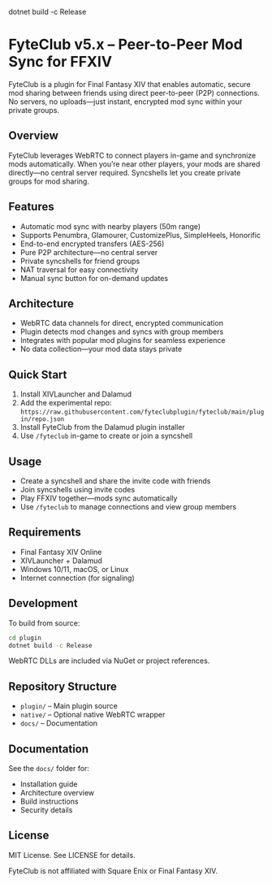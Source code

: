 dotnet build -c Release

# FyteClub v5.x – Peer-to-Peer Mod Sync for FFXIV

FyteClub is a plugin for Final Fantasy XIV that enables automatic, secure mod sharing between friends using direct peer-to-peer (P2P) connections. No servers, no uploads—just instant, encrypted mod sync within your private groups.

## Overview
FyteClub leverages WebRTC to connect players in-game and synchronize mods automatically. When you’re near other players, your mods are shared directly—no central server required. Syncshells let you create private groups for mod sharing.

## Features
- Automatic mod sync with nearby players (50m range)
- Supports Penumbra, Glamourer, CustomizePlus, SimpleHeels, Honorific
- End-to-end encrypted transfers (AES-256)
- Pure P2P architecture—no central server
- Private syncshells for friend groups
- NAT traversal for easy connectivity
- Manual sync button for on-demand updates

## Architecture
- WebRTC data channels for direct, encrypted communication
- Plugin detects mod changes and syncs with group members
- Integrates with popular mod plugins for seamless experience
- No data collection—your mod data stays private

## Quick Start
1. Install XIVLauncher and Dalamud
2. Add the experimental repo: `https://raw.githubusercontent.com/fyteclubplugin/fyteclub/main/plugin/repo.json`
3. Install FyteClub from the Dalamud plugin installer
4. Use `/fyteclub` in-game to create or join a syncshell

## Usage
- Create a syncshell and share the invite code with friends
- Join syncshells using invite codes
- Play FFXIV together—mods sync automatically
- Use `/fyteclub` to manage connections and view group members

## Requirements
- Final Fantasy XIV Online
- XIVLauncher + Dalamud
- Windows 10/11, macOS, or Linux
- Internet connection (for signaling)

## Development
To build from source:
```bash
cd plugin
dotnet build -c Release
```
WebRTC DLLs are included via NuGet or project references.

## Repository Structure
- `plugin/` – Main plugin source
- `native/` – Optional native WebRTC wrapper
- `docs/` – Documentation

## Documentation
See the `docs/` folder for:
- Installation guide
- Architecture overview
- Build instructions
- Security details

## License
MIT License. See LICENSE for details.

FyteClub is not affiliated with Square Enix or Final Fantasy XIV.
